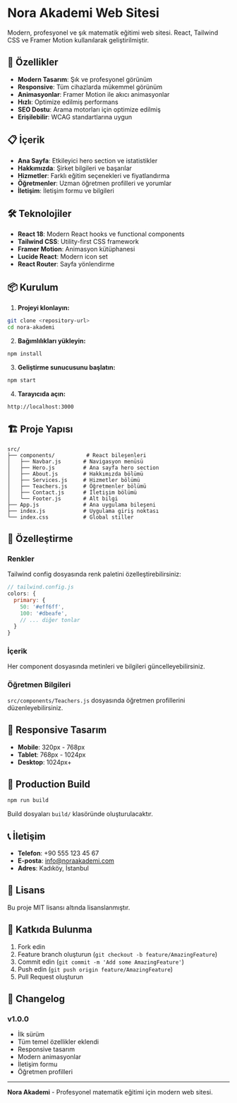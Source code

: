 # Nora Akademi Web Sitesi

Modern, profesyonel ve şık matematik eğitimi web sitesi. React, Tailwind CSS ve Framer Motion kullanılarak geliştirilmiştir.

## 🚀 Özellikler

- **Modern Tasarım**: Şık ve profesyonel görünüm
- **Responsive**: Tüm cihazlarda mükemmel görünüm
- **Animasyonlar**: Framer Motion ile akıcı animasyonlar
- **Hızlı**: Optimize edilmiş performans
- **SEO Dostu**: Arama motorları için optimize edilmiş
- **Erişilebilir**: WCAG standartlarına uygun

## 📋 İçerik

- **Ana Sayfa**: Etkileyici hero section ve istatistikler
- **Hakkımızda**: Şirket bilgileri ve başarılar
- **Hizmetler**: Farklı eğitim seçenekleri ve fiyatlandırma
- **Öğretmenler**: Uzman öğretmen profilleri ve yorumlar
- **İletişim**: İletişim formu ve bilgileri

## 🛠️ Teknolojiler

- **React 18**: Modern React hooks ve functional components
- **Tailwind CSS**: Utility-first CSS framework
- **Framer Motion**: Animasyon kütüphanesi
- **Lucide React**: Modern icon set
- **React Router**: Sayfa yönlendirme

## 📦 Kurulum

1. **Projeyi klonlayın:**
```bash
git clone <repository-url>
cd nora-akademi
```

2. **Bağımlılıkları yükleyin:**
```bash
npm install
```

3. **Geliştirme sunucusunu başlatın:**
```bash
npm start
```

4. **Tarayıcıda açın:**
```
http://localhost:3000
```

## 🏗️ Proje Yapısı

```
src/
├── components/          # React bileşenleri
│   ├── Navbar.js       # Navigasyon menüsü
│   ├── Hero.js         # Ana sayfa hero section
│   ├── About.js        # Hakkımızda bölümü
│   ├── Services.js     # Hizmetler bölümü
│   ├── Teachers.js     # Öğretmenler bölümü
│   ├── Contact.js      # İletişim bölümü
│   └── Footer.js       # Alt bilgi
├── App.js              # Ana uygulama bileşeni
├── index.js            # Uygulama giriş noktası
└── index.css           # Global stiller
```

## 🎨 Özelleştirme

### Renkler
Tailwind config dosyasında renk paletini özelleştirebilirsiniz:

```javascript
// tailwind.config.js
colors: {
  primary: {
    50: '#eff6ff',
    100: '#dbeafe',
    // ... diğer tonlar
  }
}
```

### İçerik
Her component dosyasında metinleri ve bilgileri güncelleyebilirsiniz.

### Öğretmen Bilgileri
`src/components/Teachers.js` dosyasında öğretmen profillerini düzenleyebilirsiniz.

## 📱 Responsive Tasarım

- **Mobile**: 320px - 768px
- **Tablet**: 768px - 1024px
- **Desktop**: 1024px+

## 🚀 Production Build

```bash
npm run build
```

Build dosyaları `build/` klasöründe oluşturulacaktır.

## 📞 İletişim

- **Telefon**: +90 555 123 45 67
- **E-posta**: info@noraakademi.com
- **Adres**: Kadıköy, İstanbul

## 📄 Lisans

Bu proje MIT lisansı altında lisanslanmıştır.

## 🤝 Katkıda Bulunma

1. Fork edin
2. Feature branch oluşturun (`git checkout -b feature/AmazingFeature`)
3. Commit edin (`git commit -m 'Add some AmazingFeature'`)
4. Push edin (`git push origin feature/AmazingFeature`)
5. Pull Request oluşturun

## 📝 Changelog

### v1.0.0
- İlk sürüm
- Tüm temel özellikler eklendi
- Responsive tasarım
- Modern animasyonlar
- İletişim formu
- Öğretmen profilleri

---

**Nora Akademi** - Profesyonel matematik eğitimi için modern web sitesi. 